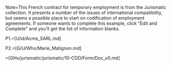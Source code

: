 Note=This French contract for temporary employment is from the Jurismatic collection.  It presents a number of the issues of international compatibility, but seems a possible place to start on codification of employment agreements.  If someone wants to complete this example, click "Edit and Complete" and you'll get the list of information blanks.  

P1.=[U/id/Acme_SARL.md]

P2.=[G/U/Who/Marie_Matignon.md]

=[GHx/jurismatic/jurismatic/10-CDD/Form/Doc_v0.md]